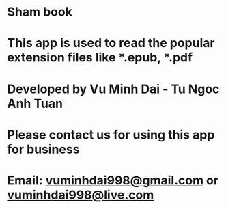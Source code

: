 # Sham book
# This app is used to read the popular extension files like *.epub, *.pdf
# Developed by Vu Minh Dai - Tu Ngoc Anh Tuan
# Please contact us for using this app for business
# Email: vuminhdai998@gmail.com or vuminhdai998@live.com
